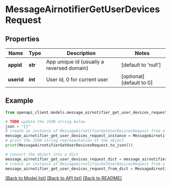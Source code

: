 # MessageAirnotifierGetUserDevicesRequest


## Properties

Name | Type | Description | Notes
------------ | ------------- | ------------- | -------------
**appid** | **str** | App unique id (usually a reversed domain) | [default to 'null']
**userid** | **int** | User id, 0 for current user | [optional] [default to 0]

## Example

```python
from openapi_client.models.message_airnotifier_get_user_devices_request import MessageAirnotifierGetUserDevicesRequest

# TODO update the JSON string below
json = "{}"
# create an instance of MessageAirnotifierGetUserDevicesRequest from a JSON string
message_airnotifier_get_user_devices_request_instance = MessageAirnotifierGetUserDevicesRequest.from_json(json)
# print the JSON string representation of the object
print(MessageAirnotifierGetUserDevicesRequest.to_json())

# convert the object into a dict
message_airnotifier_get_user_devices_request_dict = message_airnotifier_get_user_devices_request_instance.to_dict()
# create an instance of MessageAirnotifierGetUserDevicesRequest from a dict
message_airnotifier_get_user_devices_request_from_dict = MessageAirnotifierGetUserDevicesRequest.from_dict(message_airnotifier_get_user_devices_request_dict)
```
[[Back to Model list]](../README.md#documentation-for-models) [[Back to API list]](../README.md#documentation-for-api-endpoints) [[Back to README]](../README.md)


